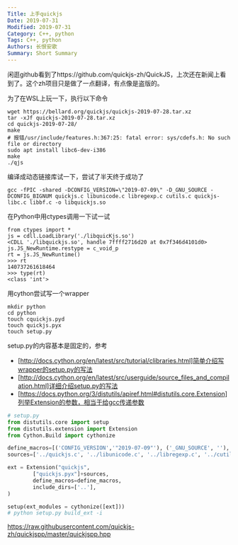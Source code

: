 ```yaml
---
Title: 上手quickjs
Date: 2019-07-31
Modified: 2019-07-31
Category: C++, python
Tags: C++, python
Authors: 长恨安歌
Summary: Short Summary
---
```


闲逛github看到了https://github.com/quickjs-zh/QuickJS，上次还在新闻上看到了。这个zh项目只是做了一点翻译，有点像是盗版的。

为了在WSL上玩一下，执行以下命令
```shell
wget https://bellard.org/quickjs/quickjs-2019-07-28.tar.xz
tar -xJf quickjs-2019-07-28.tar.xz
cd quickjs-2019-07-28/
make
# 报错/usr/include/features.h:367:25: fatal error: sys/cdefs.h: No such file or directory
sudo apt install libc6-dev-i386
make
./qjs
```

编译成动态链接库试一下，尝试了半天终于成功了
```
gcc -fPIC -shared -DCONFIG_VERSION=\"2019-07-09\" -D_GNU_SOURCE -DCONFIG_BIGNUM quickjs.c libunicode.c libregexp.c cutils.c quickjs-libc.c libbf.c -o libquickjs.so
```

在Python中用ctypes调用一下试一试
```
from ctypes import *
js = cdll.LoadLibrary('./libquicKjs.so')
<CDLL './libquickjs.so', handle 7ffff2716d20 at 0x7f346d4101d0>
js.JS_NewRuntime.restype = c_void_p
rt = js.JS_NewRuntime()
>>> rt
140737261618464
>>> type(rt)
<class 'int'>
```

用cython尝试写一个wrapper
```shell
mkdir python
cd python
touch cquickjs.pyd
touch quickjs.pyx
touch setup.py
```

setup.py的内容基本是固定的，参考
- [http://docs.cython.org/en/latest/src/tutorial/clibraries.html]简单介绍写wrapper的setup.py的写法
- [http://docs.cython.org/en/latest/src/userguide/source_files_and_compilation.html]详细介绍setup.py的写法
- [https://docs.python.org/3/distutils/apiref.html#distutils.core.Extension]列举Extension的参数，相当于给gcc传递参数
```python
# setup.py
from distutils.core import setup
from distutils.extension import Extension
from Cython.Build import cythonize

define_macros=[('CONFIG_VERSION','"2019-07-09"'), ('_GNU_SOURCE', ''), ('CONFIG_BIGNUM', '')]
sources=['../quickjs.c', '../libunicode.c', '../libregexp.c', '../cutils.c', '../quickjs-libc.c', '../libbf.c']

ext = Extension("quickjs", 
        ["quickjs.pyx"]+sources, 
        define_macros=define_macros,
        include_dirs=['..'],
)

setup(ext_modules = cythonize([ext]))
# python setup.py build_ext -i
```
https://raw.githubusercontent.com/quickjs-zh/quickjspp/master/quickjspp.hpp
